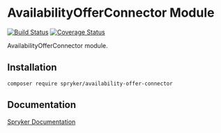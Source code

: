# AvailabilityOfferConnector Module
[![Build Status](https://travis-ci.org/spryker/availability-offer-connector.svg)](https://travis-ci.org/spryker/availability-offer-connector)
[![Coverage Status](https://coveralls.io/repos/github/spryker/availability-offer-connector/badge.svg)](https://coveralls.io/github/spryker/availability-offer-connector)

AvailabilityOfferConnector module.

## Installation

```
composer require spryker/availability-offer-connector
```

## Documentation

[Spryker Documentation](https://academy.spryker.com/developing_with_spryker/module_guide/modules.html)

